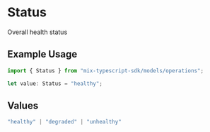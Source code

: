 # Status

Overall health status

## Example Usage

```typescript
import { Status } from "mix-typescript-sdk/models/operations";

let value: Status = "healthy";
```

## Values

```typescript
"healthy" | "degraded" | "unhealthy"
```